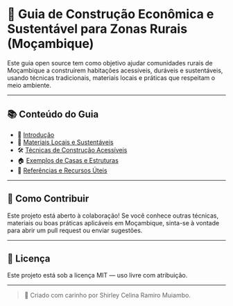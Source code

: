 # 🏡 Guia de Construção Econômica e Sustentável para Zonas Rurais (Moçambique)

Este guia open source tem como objetivo ajudar comunidades rurais de Moçambique a construírem habitações acessíveis, duráveis e sustentáveis, usando técnicas tradicionais, materiais locais e práticas que respeitam o meio ambiente.

---

## 📚 Conteúdo do Guia

- 📘 [Introdução](guia/introducao.md)  
- 🧱 [Materiais Locais e Sustentáveis](guia/materiais.md)  
- 🛠️ [Técnicas de Construção Acessíveis](guia/tecnicas.md)  
- 🏠 [Exemplos de Casas e Estruturas](guia/exemplos.md)  
- 🔗 [Referências e Recursos Úteis](guia/referencias.md)

---

## 🤝 Como Contribuir

Este projeto está aberto à colaboração! Se você conhece outras técnicas, materiais ou boas práticas aplicáveis em Moçambique, sinta-se à vontade para abrir um pull request ou enviar sugestões.

---

## 📄 Licença

Este projeto está sob a licença MIT — uso livre com atribuição.

---

> 🌱 Criado com carinho por Shirley Celina Ramiro Muiambo.
